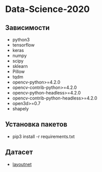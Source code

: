 # Data-Science-2020

## Зависимости
* python3
* tensorflow
* keras
* numpy
* scipy
* sklearn
* Pillow
* tqdm
* opencv-python>=4.2.0
* opencv-contrib-python>=4.2.0
* opencv-python-headless>=4.2.0
* opencv-contrib-python-headless>=4.2.0
* open3d>=0.7
* shapely

## Установка пакетов
* pip3 install -r requirements.txt

## Датасет
* [layoutnet](https://nomeroff.net.ua/datasets/pano/data.rar)
